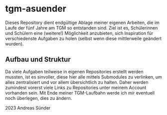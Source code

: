 # tgm-asuender

Dieses Repository dient endgültige Ablage meiner eigenen Arbeiten, die im Laufe der fünf Jahre am TGM so entstanden sind. Ziel ist es, Schülerinnen und Schülern eine (weitere!) Möglichkeit anzubieten, sich Inspiration für verschiedenste Aufgaben zu holen (selbst wenn diese mittlerweile geändert wurden).

## Aufbau und Struktur

Da viele Aufgaben teilweise in eigenen Repositories erstellt werden mussten, ist es sinvoller, diese hier alle mittels Submodules zu verlinken, um alles zentralisiert und vor allem übersichtlich zu halten. Daher werden zumindest vorerst viele Links zu Repositories unter meinem Account vorhanden sein. Mit Ende meiner TGM-Laufbahn werde ich mir eventuell noch überlegen, dies zu ändern.

2023 Andreas Sünder